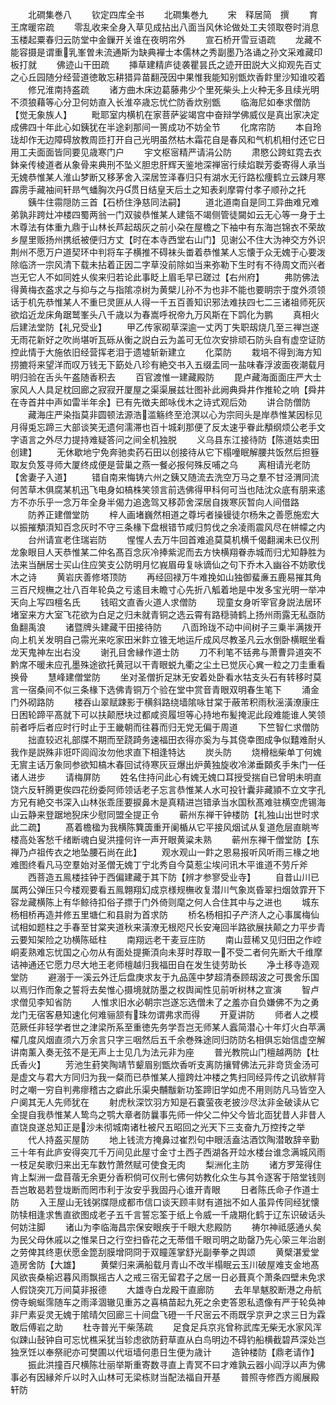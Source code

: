 <!-- { "loadSidebar": true } -->
　　北磵集巻八
　　钦定四库全书
　　北磵集巻九
　　宋　释居简　撰
　　育王席暖帘疏
　　零乱收来全身入草见成拈出八面当风休论做处工夫领取卷时消息玉楼起粟春归云防堂中金鏁开关谁在夜明帘外
　　宣石桥开雪豆语疏
　　龙藏不能容摄是谓重乳峯曽未流通斯为缺典襌士本儒林之秀副墨乃洛诵之孙文采难藏印板打就
　　佛迹山干田疏
　　挿草建精庐徒袭瞿昙氏之迹开田説大义抑观先百丈之心丘园随分经营道徳敢忘耕猎异苗翻茂因中果惟我能知别甑炊香飰里沙知谁咬着
　　修兄淮南持盋疏
　　诸方曲木床边葛藤弗少个里死柴头上火种无多且续光明不须狼藉等心分卫何妨直入长淮卒歳忘忧伫防香炊别甑
　　临海尼如奉求僧防【觉无象族人】
　　毗耶室内横机在家菩萨娑竭宫中奋辩学佛威仪是真出家决定成佛四十年此心如銕犹在半途刹那间一篑成功不妨全节
　　化席帘防
　　本自玲珑却作无边障碍放教周匝打开自己光明虽然枯木霜花自是春风和气机机相付还它日用工夫面面皆同要见歳寒门户
　　宇文枢宻精严请涓公防
　　肃愍公跨虹霓去衣鉢亲传棱道者从象骨来典刑不坠义胆忠肝辉天鉴地深禅宻行续焰聫芳委寄得人承当无媿恭惟某人淮山梦断又移茅舍入深居笠泽春归只有湖水无行路松痩鹤立云踈月寒霹雳手藏袖间轩昻气蟠胸次丹贯日结皇天后土之知表刹摩霄付孝子顺孙之托
　　銕牛住霛隠防三首【石桥住浄慈同法嗣】
　　道北道南自是同工异曲难兄难弟孰非跨灶冲楼四蜀两翁一门双骏恭惟某人建瓴不竭侧管徒闚如云无心等一身于土木尊法有体重九鼎于山林长芦起刼灰之前小朶在屋檐之下袖中有东海岂锦衣不荣故乡屋里贩扬州携纸被便归方丈【时在本寺西堂右山门】见谢公不住大沩神交方外识荆州不愿万户道契环中判将车子横推不碍袜头畨着恭惟某人忘懐于众无媿于心要泼除临济一宗风清下载未拈着正因二字草没前除如当来弥勒下生时有不待周文而兴者岂无它人不如同姓乆俟来归若论此事眨上眉毛早已蹉过【右州府】
　　弗防佛法得黄梅衣盋求之与抑与之与指隂凉树为黄檗儿孙不为也非不能也要眀宗于度外须领话于机先恭惟某人不重巳灵匪从人得一千五百善知识邪法难扶四七二三诸祖师死灰欲焰近龙床角踞鹫峯头八千歳以为春嵩呼祝帝九万风斯在下鹍化为鹏
　　真相火后建法堂防【礼兄受业】
　　甲乙传家砌草深逾一丈丙丁失职刼烧几至三禅岂遂无雨花新好之吹尚堪听瓦砾从衡之説白云为盖可无位次安排顽石防头自有虚空证防控此情于大施依旧经营挥老泪于遗墟斩新建立
　　化菜防
　　栽培不得到海方知捞摝将来望洋而叹万钱无下筯处八珍有絶交书入五缀盂同一盐味春浮波面夜潮载月明归验在舌头午盋随香积去
　　百官渡惟一建藏殿防
　　毘卢藏海面面庄严大士家风人人具足枕回廊之寂寂开厦屋之渠渠展兹壮图补此阙典舜井作推轮之响【舜井在寺首井中声如雷半年余】已有先徴夫郎咏伐木之诗式观后効
　　讲合防僧防
　　藏海庄严染指莫非圆顿法源浩滥觞终至沧溟以心为宗囘头是岸恭惟某因标见月得兎忘蹄三大部谈笑无遗何濡滞也百十城刹那便了反太速乎眷此頺纲烦公老手文字语言之外尽力提持难疑答问之间全机独脱
　　义乌县东江接待防【陈道姑卖田创建】
　　无休歇地宁免奔驰卖药石田以创接待从它下榻噇眠解腰共饭然后担簦取友负笈寻师大厦终成便是营巢之燕一餐必报何殊反哺之乌
　　离相请光老防【舍妻子入道】
　　错自南来悔铸六州之銕又随流去洗空万马之羣不甘泾渭同流何苦草木俱腐某机迅飞电身如槁株笑领言前选佛得甲科何可当也陆沈众底有朋来逺方不亦乐乎一念万年全身半偈力追逸驾又移茆舍深居自拨寒灰暂向人间借路
　　防养正建僧堂防
　　梓人画堵巍然相道之尊圬者操镘徒尔杨朱之善愿施宏大以振摧頺湏知百念灰时不守三条椽下盘根错节咸归剪伐之余凌雨震风尽在帡幪之内
　　台州请宣老住瑞岩防
　　惺惺人去万牛回首难追莫莫机横千偈翻澜未已仪刑龙象眼目人天恭惟某二仲名髙百念灰冷捧紫泥而去方快横翔眷赤城而归尤知静胜为法来当酬居士买山住应笑支公防明月忆峩眉毋复咏谪仙之句下乔木入幽谷不妨歌伐木之诗
　　黄岩庆善修塔顶防
　　再经回禄万牛难挽如山独御蜚亷五鹿易摧其角三百尺规橅之壮八百年轮奂之亏逺目未瞻寸心先折八觚着地是中发多宝光明一举冲天向上写四檀名氏
　　钱昭文直香火道人求僧防
　　现童女身听宰官身説法居环堵室来方大室飞花欲为白足之归未就青铜之选云霄有路穏骑鹤上扬州雨露无私亟防鱼翻禹浪
　　诸暨牌头建藏干田接待防
　　八靣玲珑不动中间树子三乗半满拨开向上机关发明自己霛光来吃家田米飰立锥无地运斤成风尽教圣凡云水倒卧横眠坐看龙天鬼神左出右没
　　谢孔目舍縁作道士防
　　刀不利笔不铦弗与萧曹异道突不黔席不暖未应孔墨殊途欲托黄冠以干青眼蜕九衢之尘土已觉灰心兾一粒之刀圭重看换骨
　　慧峰建僧堂防
　　坐对圣僧折足牀无安着处卧看水牯支头石有转移时莫言一宿桑间不似三条椽下选佛青铜万个验在堂中赏音青眼双明春生笔下
　　涌金门外砌路防
　　楼吞山翠赋踈影于横斜路绕墙隂咏甘棠于蔽芾积雨秋滛潢潦康庄日困轮蹄平髙就下可以扶颠厯块过都咸资履坦等心持地布髪掩泥此段难能谁人笑领前者呼后者应时行时止于王畿朝而往暮而归无党无偏于周道
　　下竺智仁求僧防
　　拙直较迟礼部牒不期而至跷踦务速福田衣得亦奚为与其侥幸图成争似囏难耐乆我作是説殊非诳吓闾阎汝勿他求直下相逢特达
　　炭头防
　　烧榾柮柴单丁何媿无賔主话万象同参欲知槁木春回试待寒灰豆爆出炉黄独旋收冷涕垂頥炙手朱门一任诸人进步
　　请梅屏防
　　姓名住持问此心有媿无媿口耳授受揣自已曾明未明直饶六反轩腾更俟四花纷委阿师领话老子忘言恭惟某人水可投针囊非藏頴不立文字孔方兄有絶交书深入山林张乖厓要捩鼻木是真精进岂错承当水国秋髙难驻横空虎锡海山云静来登踞地猊床少慰同盟全提正令
　　蕲州东禅干钟楼防【礼独山出世时求此二疏】
　　髙着檐楹为我横陈簨簴重开阑楯从它平接风烟试从复道危层直眺岑楼高处客愁千绪断魂白叟洪撞何许一声开眼黄粱未熟
　　蕲州东禅干僧堂防【东禅乃卢祖传衣之地坠腰石尚在此】
　　观水观山一飰之恩易报听风听雨三椽之地难图终看凡马空羣始对圣僧无媿丁宁北秀自今莫惹尘埃问讯木平谁道不劳斤斧
　　西菩造五鳯楼挂钟于西偏建藏于其下防【辨才参寥受业寺】
　　自昔山川已属两公弹压只今楼观要看五鳯翺翔幻成京様规橅收复潜川气象岚昏翠扫烟敛霏开下容龙藏横陈上有华鲸待扣俗子摽于门外倚则麾之何人合住其中与之进也
　　城东杨相桥再造并修五里塘仁和县尉为首求防
　　桥名杨相扣子产济人之心事属梅仙试相如题柱之手春至甘棠夹道秋来潢潦无根咫尺长安淹回半路欲展扶颠之力平步青云要知架险之功横陈砥柱
　　南翔远老干麦豆庄防
　　南山荳稀又见归田之作崆峒麦熟难忘忧国之心勿从有面处提撕湏向未芽时荐取一不受二者何先断大千维摩诘神通还它愿力尽大地王老师檀越归我福田自在发生徒劳助长
　　净土移寺造观堂防
　　避溺于一溪云外迁后盘庚求友于九品莲中梦超清泰顾刼波之可畏舍乐国以焉归作而象之誓将去矣惟心摄境就防墨之权舆闻性见前听树林之宣演
　　智卢求僧见李知省防
　　人惟求旧水必朝宗岂遂忘选僧未了之羞亦自负嫌佛不为之勇龙门无宿客悬知速化何难骊颔有珠勿谓弗求而得
　　开夏讲防
　　师者人之模范厥任非轻学者世之津梁所系至重徳先务学吾岂无师某人蠧简潜心十年灯火白苹满櫂几度风烟直须六万余言只字三咽然后五千余巻殊途同归防防名相俱忘始信虚空解讲南薰入奏无弦不是无声上士见几为法元非为座
　　普光教院山门檀越两防【杜氏香火】
　　芳池生葑笑陶靖节颦眉别甑炊香听支离防攘臂佛法元非竒货金汤可是虚文与君大方同归为我一粲而已恭惟某人擅跨灶冲楼之隽扫同经异传之讥欲觧背时之嘲一穷自判弗瘳稽古之癖此乐渠央黼黻新功筌蹄旧学如虎不用则防凡马皆空入户阒其无人先师犹在
　　射虎秋深饮羽方知是石嚢萤夜老披沙尽汰非金破读从它全提自我恭惟某人鸷鸟之鹗大章者防曩事先师一仲父二仲父今皆北靣犹昔人非昔人直饶良遂总知正是沙未彻城南诸杜被尺五昭回之光天下三支奋九万控抟之举
　　代人持盋买屋防
　　地上钱流方掩鼻过崔烈句中眼活盍沽酒饮陶潜敢辞辛勤三十年有此庐安得突兀千万间见此屋寸金寸土西子西湖各开竝水楼台谁念满城风雨一枝足矣歌归来出无车数竹萧然赋可使食无肉
　　梨洲化主防
　　诸方罗笼得住肯上梨洲一盘苜蓿无余更分香积倘可仪刑七佛何妨教化众生与其令逐客于陪堂钱则吾岂敢曷若登垅断而罔市利于汝安乎我固丹心谁开青眼
　　日者陈氏命子作道士防
　　入王屋山无钱粥牒隠成都市信口谈天顾丰财有道拙不如人虽异传同经犹懐防犊相逢求售直欲图成老子五千言誓忘筌于纸上令威一千歳期化鹤于辽东识破话头何妨注脚
　　诸山为李临海昌宗保安眼疾于千眼大悲殿防
　　祷尔神祗感通乆矣为民父母休戚以之惟杲日之行空扫昏花之无蒂借千眼司明之助罄乃先心筞三年治剧之劳俾其终恵伏愿金箆刮膜增冏冏于双瞳莲掌舒光副拳拳之舆颂
　　黄檗湛爱堂造房舍防【大雄】
　　黄檗归来满船载月青山不改半榻眠云玉川破屋难支金地髙风欲丧桑榆迟暮风雨飘摇古人之戒三宿无留君子之居一日必葺真个萧条四壁未免求人假饶突兀万间莫非报德
　　大雄寺白龙殿干直廊防
　　去年旱魃胶断港之舟航傍寺蜿蜒霈随车之雨泽涸辙见重苏之喜槁苗起九死之余吏答恩私遗像有严于轮奂神非尸素妥灵无媿于隂晴欠回廊三十间盘飞磴一千尺宻云不雨既孚京尹之求三日为霖敢后傅岩之助
　　杜寺普光干柴荡疏
　　足食足兵京兆曾称武库无柴无水家风浑似踈山鼔钟自可忘忧樵采犹当轸虑欲防葑草直从白鸟明边不碍钓船横截碧芦深处岂独烹饪以奉祭祀亦可樊圃以代垣墙何患日生便为歳计
　　造钟楼防【鼎老请作】
　　振此洪撞百尺横陈壮丽举斯重寄数寻直上青冥不曰才难孰云器小阎浮以声为佛事必有因縁斧斤以时入山林可无梁栋财当配法福自开基
　　普照寺修西方阁展殿轩防
